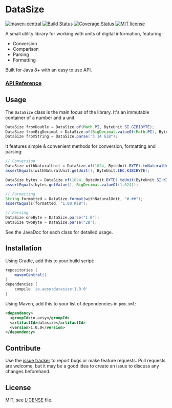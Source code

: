 # DataSize

[![maven-central][maven-central-image]][maven-central-url]
[![Build Status][travis-image]][travis-url]
[![Coverage Status][coveralls-image]][coveralls-url]
[![MIT license][license-image]][license-url]

[maven-central-image]: https://img.shields.io/maven-central/v/io.aesy/datasize.svg
[maven-central-url]: https://search.maven.org/#search%7Cga%7C1%7Cg%3A%22io.aesy%22%20datasize

[travis-image]: https://img.shields.io/travis/aesy/DataSize.svg
[travis-url]: https://travis-ci.org/aesy/DataSize

[coveralls-image]: https://coveralls.io/repos/github/aesy/DataSize/badge.svg?branch=master
[coveralls-url]: https://coveralls.io/github/aesy/DataSize?branch=master

[license-image]: https://img.shields.io/github/license/aesy/DataSize.svg
[license-url]: https://github.com/aesy/DataSize/blob/master/LICENSE

A small utility library for working with units of digital information, featuring:

* Conversion
* Comparison
* Parsing
* Formatting

Built for Java 8+ with an easy to use API.

### [API Reference](https://aesy.github.io/DataSize/apidocs/)

## Usage

The `DataSize` class is the main focus of the library. It's an immutable container of a number and a unit.

```java
DataSize fromDouble = DataSize.of(Math.PI, ByteUnit.SI.GIBIBYTE);
DataSize fromBigDecimal = DataSize.of(BigDecimal.valueOf(Math.PI), ByteUnit.SI.GIBIBYTE); 
DataSize fromString = DataSize.parse("3.14 GiB"); 
```

It features simple & convenient methods for conversion, formatting and parsing:

```java
// Conversion
DataSize withNaturalUnit = DataSize.of(1024, ByteUnit.BYTE).toNaturalUnit(); 
assertEquals(withNaturalUnit.getUnit(), ByteUnit.IEC.KIBIBYTE);

DataSize bytes = DataSize.of(1024, ByteUnit.BYTE).toUnit(ByteUnit.SI.KILOBYTE);
assertEquals(bytes.getValue(), BigDecimal.valueOf(1.024));

// Formatting
String formatted = DataSize.format(withNaturalUnit, "#.##"); 
assertEquals(formatted, "1.00 KiB");

// Parsing
DataSize oneByte = DataSize.parse("1 B"); 
DataSize twoByte = DataSize.parse("2B"); 
```

See the JavaDoc for each class for detailed usage.

## Installation
Using Gradle, add this to your build script: 

```groovy
repositories {
    mavenCentral()
}
dependencies {
    compile 'io.aesy:datasize:1.0.0'
}
```

Using Maven, add this to your list of dependencies in `pom.xml`:

```xml
<dependency>
  <groupId>io.aesy</groupId>
  <artifactId>datasize</artifactId>
  <version>1.0.0</version>
</dependency>
```

## Contribute
Use the [issue tracker](https://github.com/aesy/datasize/issues) to report bugs or make feature 
requests. Pull requests are welcome, but it may be a good idea to create an issue to discuss any 
changes beforehand.

## License
MIT, see [LICENSE](/LICENSE) file.
